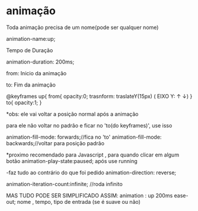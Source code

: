 # animação

Toda animação precisa de um nome(pode ser qualquer nome)

animation-name:up;

Tempo de Duração

animation-duration: 200ms;

from: Inicio da animação

to: Fim da animação

@keyframes up{
  from{
    opacity:0;
    trasnform: traslateY(15px) ( EIXO Y: &uarr; &darr;)
}
to{
  opacity:1;
}

*obs: ele vai voltar a posição normal após a animação

para ele não voltar no padrão e ficar no 'to(do keyframes)', use isso

animation-fill-mode: forwards;//fica no 'to'
animation-fill-mode: backwards;//voltar para posição padrão

*proximo recomendado para Javascript , para quando clicar em algum botão
animation-play-state:paused; após use running

-faz tudo ao contrário do que foi pedido
animation-direction: reverse;

animation-iteration-count:infinite; //roda infinito

MAS TUDO PODE SER SIMPLIFICADO ASSIM:
animation : up 200ms ease-out;
            nome , tempo, tipo de entrada (se é suave ou não)

